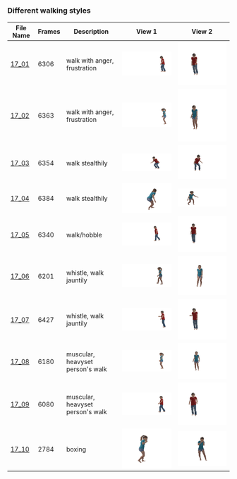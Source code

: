 ### Different walking styles
|File Name|Frames|Description|View 1|View 2|
|-|-|-|-|-|
|[17_01](https://github.com/Shriinivas/cmubvh/raw/main/Sequence-015-019/17/Data/17_01.zip)|6306|walk with anger, frustration|<img src="https://github.com/Shriinivas/cmubvhgifs/blob/main/Sequence-015-019/17/17_01_0.gif"/>|<img src="https://github.com/Shriinivas/cmubvhgifs/blob/main/Sequence-015-019/17/17_01_1.gif"/>|
|[17_02](https://github.com/Shriinivas/cmubvh/raw/main/Sequence-015-019/17/Data/17_02.zip)|6363|walk with anger, frustration|<img src="https://github.com/Shriinivas/cmubvhgifs/blob/main/Sequence-015-019/17/17_02_0.gif"/>|<img src="https://github.com/Shriinivas/cmubvhgifs/blob/main/Sequence-015-019/17/17_02_1.gif"/>|
|[17_03](https://github.com/Shriinivas/cmubvh/raw/main/Sequence-015-019/17/Data/17_03.zip)|6354|walk stealthily|<img src="https://github.com/Shriinivas/cmubvhgifs/blob/main/Sequence-015-019/17/17_03_0.gif"/>|<img src="https://github.com/Shriinivas/cmubvhgifs/blob/main/Sequence-015-019/17/17_03_1.gif"/>|
|[17_04](https://github.com/Shriinivas/cmubvh/raw/main/Sequence-015-019/17/Data/17_04.zip)|6384|walk stealthily|<img src="https://github.com/Shriinivas/cmubvhgifs/blob/main/Sequence-015-019/17/17_04_0.gif"/>|<img src="https://github.com/Shriinivas/cmubvhgifs/blob/main/Sequence-015-019/17/17_04_1.gif"/>|
|[17_05](https://github.com/Shriinivas/cmubvh/raw/main/Sequence-015-019/17/Data/17_05.zip)|6340|walk/hobble|<img src="https://github.com/Shriinivas/cmubvhgifs/blob/main/Sequence-015-019/17/17_05_0.gif"/>|<img src="https://github.com/Shriinivas/cmubvhgifs/blob/main/Sequence-015-019/17/17_05_1.gif"/>|
|[17_06](https://github.com/Shriinivas/cmubvh/raw/main/Sequence-015-019/17/Data/17_06.zip)|6201|whistle, walk jauntily|<img src="https://github.com/Shriinivas/cmubvhgifs/blob/main/Sequence-015-019/17/17_06_0.gif"/>|<img src="https://github.com/Shriinivas/cmubvhgifs/blob/main/Sequence-015-019/17/17_06_1.gif"/>|
|[17_07](https://github.com/Shriinivas/cmubvh/raw/main/Sequence-015-019/17/Data/17_07.zip)|6427|whistle, walk jauntily|<img src="https://github.com/Shriinivas/cmubvhgifs/blob/main/Sequence-015-019/17/17_07_0.gif"/>|<img src="https://github.com/Shriinivas/cmubvhgifs/blob/main/Sequence-015-019/17/17_07_1.gif"/>|
|[17_08](https://github.com/Shriinivas/cmubvh/raw/main/Sequence-015-019/17/Data/17_08.zip)|6180|muscular, heavyset person's walk|<img src="https://github.com/Shriinivas/cmubvhgifs/blob/main/Sequence-015-019/17/17_08_0.gif"/>|<img src="https://github.com/Shriinivas/cmubvhgifs/blob/main/Sequence-015-019/17/17_08_1.gif"/>|
|[17_09](https://github.com/Shriinivas/cmubvh/raw/main/Sequence-015-019/17/Data/17_09.zip)|6080|muscular, heavyset person's walk|<img src="https://github.com/Shriinivas/cmubvhgifs/blob/main/Sequence-015-019/17/17_09_0.gif"/>|<img src="https://github.com/Shriinivas/cmubvhgifs/blob/main/Sequence-015-019/17/17_09_1.gif"/>|
|[17_10](https://github.com/Shriinivas/cmubvh/raw/main/Sequence-015-019/17/Data/17_10.zip)|2784|boxing|<img src="https://github.com/Shriinivas/cmubvhgifs/blob/main/Sequence-015-019/17/17_10_0.gif"/>|<img src="https://github.com/Shriinivas/cmubvhgifs/blob/main/Sequence-015-019/17/17_10_1.gif"/>|
